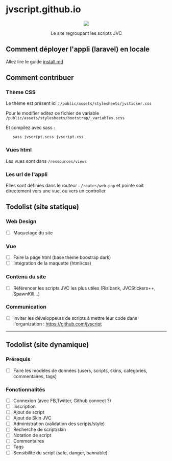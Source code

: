 # jvscript.github.io

<p align="center">
<img src='http://puu.sh/tjAVC/4574a31cbf.png' /> 
</p>
<p align="center">
Le site regroupant les scripts JVC
</p>

## Comment déployer l'appli (laravel) en locale

Allez lire le guide [install.md](install.md)

## Comment contribuer

### Thème CSS

Le thème est présent ici : `/public/assets/stylesheets/jvsticker.css`

Pour le modifier editez ce fichier de variable `/public/assets/stylesheets/bootstrap/_variables.scss`

Et compilez avec sass : 

       sass jvscript.scss jvscript.css


### Vues html

Les vues sont dans `/ressources/views`

### Les url de l'appli

Elles sont définies dans le routeur : `/routes/web.php` et pointe soit directement vers une vue, ou vers un controller.

## Todolist (site statique)

### Web Design 

- [ ] Maquetage du site

### Vue 

- [ ] Faire la page html (base thème boostrap dark)
- [ ] Intégration de la maquette (html/css)

### Contenu du site

- [ ] Référencer les scripts JVC les plus utiles (Risibank, JVCStickers++, SpawnKill...)

### Communication

- [ ] Inviter les développeurs de scripts à mettre leur code dans l'organization : https://github.com/jvscript 

----------

## Todolist (site dynamique)

### Prérequis

- [ ] Faire les modèles de données (users, scripts, skins, categories, commentaires, tags)

### Fonctionnalités 

- [ ] Connexion (avec FB,Twitter, Github connect ?)
- [ ] Inscription
- [ ] Ajout de script 
- [ ] Ajout de Skin JVC
- [ ] Administration (validation des scripts/style)
- [ ] Recherche de script/skin
- [ ] Notation de script
- [ ] Commentaires 
- [ ] Tags
- [ ] Sensibilité du script (safe, danger, bannable)
